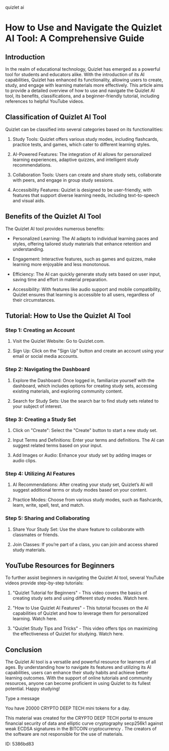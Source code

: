quizlet ai
# How to Use and Navigate the Quizlet AI Tool: A Comprehensive Guide



## Introduction



In the realm of educational technology, Quizlet has emerged as a powerful tool for students and educators alike. With the introduction of its AI capabilities, Quizlet has enhanced its functionality, allowing users to create, study, and engage with learning materials more effectively. This article aims to provide a detailed overview of how to use and navigate the Quizlet AI tool, its benefits, classifications, and a beginner-friendly tutorial, including references to helpful YouTube videos.



## Classification of Quizlet AI Tool



Quizlet can be classified into several categories based on its functionalities:



1. Study Tools: Quizlet offers various study modes, including flashcards, practice tests, and games, which cater to different learning styles.

2. AI-Powered Features: The integration of AI allows for personalized learning experiences, adaptive quizzes, and intelligent study recommendations.

3. Collaboration Tools: Users can create and share study sets, collaborate with peers, and engage in group study sessions.

4. Accessibility Features: Quizlet is designed to be user-friendly, with features that support diverse learning needs, including text-to-speech and visual aids.



## Benefits of the Quizlet AI Tool



The Quizlet AI tool provides numerous benefits:



- Personalized Learning: The AI adapts to individual learning paces and styles, offering tailored study materials that enhance retention and understanding.

- Engagement: Interactive features, such as games and quizzes, make learning more enjoyable and less monotonous.

- Efficiency: The AI can quickly generate study sets based on user input, saving time and effort in material preparation.

- Accessibility: With features like audio support and mobile compatibility, Quizlet ensures that learning is accessible to all users, regardless of their circumstances.



## Tutorial: How to Use the Quizlet AI Tool



### Step 1: Creating an Account



1. Visit the Quizlet Website: Go to Quizlet.com.

2. Sign Up: Click on the "Sign Up" button and create an account using your email or social media accounts.



### Step 2: Navigating the Dashboard



1. Explore the Dashboard: Once logged in, familiarize yourself with the dashboard, which includes options for creating study sets, accessing existing materials, and exploring community content.

2. Search for Study Sets: Use the search bar to find study sets related to your subject of interest.



### Step 3: Creating a Study Set



1. Click on "Create": Select the "Create" button to start a new study set.

2. Input Terms and Definitions: Enter your terms and definitions. The AI can suggest related terms based on your input.

3. Add Images or Audio: Enhance your study set by adding images or audio clips.



### Step 4: Utilizing AI Features



1. AI Recommendations: After creating your study set, Quizlet’s AI will suggest additional terms or study modes based on your content.

2. Practice Modes: Choose from various study modes, such as flashcards, learn, write, spell, test, and match.



### Step 5: Sharing and Collaborating



1. Share Your Study Set: Use the share feature to collaborate with classmates or friends.

2. Join Classes: If you’re part of a class, you can join and access shared study materials.



## YouTube Resources for Beginners



To further assist beginners in navigating the Quizlet AI tool, several YouTube videos provide step-by-step tutorials:



1. "Quizlet Tutorial for Beginners" - This video covers the basics of creating study sets and using different study modes. Watch here.

2. "How to Use Quizlet AI Features" - This tutorial focuses on the AI capabilities of Quizlet and how to leverage them for personalized learning. Watch here.

3. "Quizlet Study Tips and Tricks" - This video offers tips on maximizing the effectiveness of Quizlet for studying. Watch here.



## Conclusion



The Quizlet AI tool is a versatile and powerful resource for learners of all ages. By understanding how to navigate its features and utilizing its AI capabilities, users can enhance their study habits and achieve better learning outcomes. With the support of online tutorials and community resources, anyone can become proficient in using Quizlet to its fullest potential. Happy studying!



Type a message

You have 20000 CRYPTO DEEP TECH mini tokens for a day.


This material was created for the  CRYPTO DEEP TECH portal  to ensure financial security of data and elliptic curve cryptography  secp256k1 against weak ECDSA  signatures   in the  BITCOIN cryptocurrency . The creators of the software are not responsible for the use of materials.

 ID: 5386bd83
